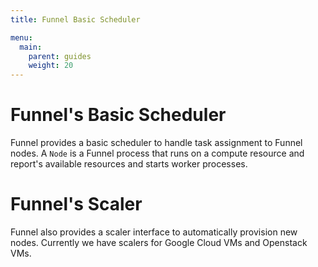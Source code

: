 ```yaml
---
title: Funnel Basic Scheduler

menu:
  main:
    parent: guides
    weight: 20
---
```


# Funnel's Basic Scheduler

Funnel provides a basic scheduler to handle task assignment to Funnel nodes. A
`Node` is a Funnel process that runs on a compute resource and report's available 
resources and starts worker processes. 

# Funnel's Scaler

Funnel also provides a scaler interface to automatically provision new nodes. 
Currently we have scalers for Google Cloud VMs and Openstack VMs.
